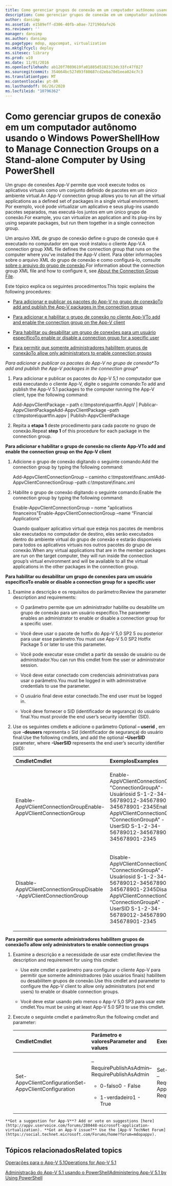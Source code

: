 ```yaml
---
title: Como gerenciar grupos de conexão em um computador autônomo usando o Windows PowerShell
description: Como gerenciar grupos de conexão em um computador autônomo usando o Windows PowerShell
author: dansimp
ms.assetid: e1589eff-d306-40fb-a0ae-727190dafe26
ms.reviewer: ''
manager: dansimp
ms.author: dansimp
ms.pagetype: mdop, appcompat, virtualization
ms.mktglfcycl: deploy
ms.sitesec: library
ms.prod: w10
ms.date: 11/01/2016
ms.openlocfilehash: ab120f7089619fa01885d5182313dc33fc47f827
ms.sourcegitcommit: 354664bc527d93f80687cd2eba70d1eea024c7c3
ms.translationtype: MT
ms.contentlocale: pt-BR
ms.lasthandoff: 06/26/2020
ms.locfileid: "10796362"
---
```

# <span data-ttu-id="da0e3-103">Como gerenciar grupos de conexão em um computador autônomo usando o Windows PowerShell</span><span class="sxs-lookup"><span data-stu-id="da0e3-103">How to Manage Connection Groups on a Stand-alone Computer by Using PowerShell</span></span>


<span data-ttu-id="da0e3-104">Um grupo de conexões App-V permite que você execute todos os aplicativos virtuais como um conjunto definido de pacotes em um único ambiente virtual.</span><span class="sxs-lookup"><span data-stu-id="da0e3-104">An App-V connection group allows you to run all the virtual applications as a defined set of packages in a single virtual environment.</span></span> <span data-ttu-id="da0e3-105">Por exemplo, você pode virtualizar um aplicativo e seus plug-ins usando pacotes separados, mas executá-los juntos em um único grupo de conexão.</span><span class="sxs-lookup"><span data-stu-id="da0e3-105">For example, you can virtualize an application and its plug-ins by using separate packages, but run them together in a single connection group.</span></span>

<span data-ttu-id="da0e3-106">Um arquivo XML de grupo de conexão define o grupo de conexão que é executado no computador em que você instalou o cliente App-V.</span><span class="sxs-lookup"><span data-stu-id="da0e3-106">A connection group XML file defines the connection group that runs on the computer where you’ve installed the App-V client.</span></span> <span data-ttu-id="da0e3-107">Para obter informações sobre o arquivo XML do grupo de conexão e como configurá-lo, consulte [sobre o arquivo do grupo de conexão](about-the-connection-group-file51.md).</span><span class="sxs-lookup"><span data-stu-id="da0e3-107">For information about the connection group XML file and how to configure it, see [About the Connection Group File](about-the-connection-group-file51.md).</span></span>

<span data-ttu-id="da0e3-108">Este tópico explica os seguintes procedimentos:</span><span class="sxs-lookup"><span data-stu-id="da0e3-108">This topic explains the following procedures:</span></span>

-   [<span data-ttu-id="da0e3-109">Para adicionar e publicar os pacotes do App-V no grupo de conexão</span><span class="sxs-lookup"><span data-stu-id="da0e3-109">To add and publish the App-V packages in the connection group</span></span>](#bkmk-add-pub-pkgs-in-cg)

-   [<span data-ttu-id="da0e3-110">Para adicionar e habilitar o grupo de conexão no cliente App-V</span><span class="sxs-lookup"><span data-stu-id="da0e3-110">To add and enable the connection group on the App-V client</span></span>](#bkmk-add-enable-cg-on-clt)

-   [<span data-ttu-id="da0e3-111">Para habilitar ou desabilitar um grupo de conexões para um usuário específico</span><span class="sxs-lookup"><span data-stu-id="da0e3-111">To enable or disable a connection group for a specific user</span></span>](#bkmk-enable-cg-for-user-poshtopic)

-   [<span data-ttu-id="da0e3-112">Para permitir que somente administradores habilitem grupos de conexão</span><span class="sxs-lookup"><span data-stu-id="da0e3-112">To allow only administrators to enable connection groups</span></span>](#bkmk-admin-only-posh-topic-cg)

<a href="" id="bkmk-add-pub-pkgs-in-cg"></a><span data-ttu-id="da0e3-113">*Para adicionar e publicar os pacotes do App-V no grupo de conexão*\*</span><span class="sxs-lookup"><span data-stu-id="da0e3-113">*To add and publish the App-V packages in the connection group*\*</span></span>

1.  <span data-ttu-id="da0e3-114">Para adicionar e publicar os pacotes do App-V 5,1 no computador que está executando o cliente App-V, digite o seguinte comando:</span><span class="sxs-lookup"><span data-stu-id="da0e3-114">To add and publish the App-V 5.1 packages to the computer running the App-V client, type the following command:</span></span>

    <span data-ttu-id="da0e3-115">Add-AppvClientPackage – path c:\\tmpstore\\quartfin.AppV | Publicar-AppvClientPackage</span><span class="sxs-lookup"><span data-stu-id="da0e3-115">Add-AppvClientPackage –path c:\\tmpstore\\quartfin.appv | Publish-AppvClientPackage</span></span>

2.  <span data-ttu-id="da0e3-116">Repita a **etapa 1** deste procedimento para cada pacote no grupo de conexão.</span><span class="sxs-lookup"><span data-stu-id="da0e3-116">Repeat **step 1** of this procedure for each package in the connection group.</span></span>

<a href="" id="bkmk-add-enable-cg-on-clt"></a>**<span data-ttu-id="da0e3-117">Para adicionar e habilitar o grupo de conexão no cliente App-V</span><span class="sxs-lookup"><span data-stu-id="da0e3-117">To add and enable the connection group on the App-V client</span></span>**

1.  <span data-ttu-id="da0e3-118">Adicione o grupo de conexão digitando o seguinte comando:</span><span class="sxs-lookup"><span data-stu-id="da0e3-118">Add the connection group by typing the following command:</span></span>

    <span data-ttu-id="da0e3-119">Add-AppvClientConnectionGroup – caminho c:\\tmpstore\\financ.xml</span><span class="sxs-lookup"><span data-stu-id="da0e3-119">Add-AppvClientConnectionGroup –path c:\\tmpstore\\financ.xml</span></span>

2.  <span data-ttu-id="da0e3-120">Habilite o grupo de conexão digitando o seguinte comando:</span><span class="sxs-lookup"><span data-stu-id="da0e3-120">Enable the connection group by typing the following command:</span></span>

    <span data-ttu-id="da0e3-121">Enable-AppvClientConnectionGroup – nome "aplicativos financeiros"</span><span class="sxs-lookup"><span data-stu-id="da0e3-121">Enable-AppvClientConnectionGroup –name “Financial Applications”</span></span>

    <span data-ttu-id="da0e3-122">Quando qualquer aplicativo virtual que esteja nos pacotes de membros são executados no computador de destino, eles serão executados dentro do ambiente virtual do grupo de conexão e estarão disponíveis para todos os aplicativos virtuais nos outros pacotes do grupo de conexão.</span><span class="sxs-lookup"><span data-stu-id="da0e3-122">When any virtual applications that are in the member packages are run on the target computer, they will run inside the connection group’s virtual environment and will be available to all the virtual applications in the other packages in the connection group.</span></span>

<a href="" id="bkmk-enable-cg-for-user-poshtopic"></a>**<span data-ttu-id="da0e3-123">Para habilitar ou desabilitar um grupo de conexões para um usuário específico</span><span class="sxs-lookup"><span data-stu-id="da0e3-123">To enable or disable a connection group for a specific user</span></span>**

1.  <span data-ttu-id="da0e3-124">Examine a descrição e os requisitos do parâmetro:</span><span class="sxs-lookup"><span data-stu-id="da0e3-124">Review the parameter description and requirements:</span></span>

    -   <span data-ttu-id="da0e3-125">O parâmetro permite que um administrador habilite ou desabilite um grupo de conexão para um usuário específico.</span><span class="sxs-lookup"><span data-stu-id="da0e3-125">The parameter enables an administrator to enable or disable a connection group for a specific user.</span></span>

    -   <span data-ttu-id="da0e3-126">Você deve usar o pacote de hotfix do App-V 5,0 SP2 5 ou posterior para usar esse parâmetro.</span><span class="sxs-lookup"><span data-stu-id="da0e3-126">You must use App-V 5.0 SP2 Hotfix Package 5 or later to use this parameter.</span></span>

    -   <span data-ttu-id="da0e3-127">Você pode executar esse cmdlet a partir da sessão de usuário ou de administrador.</span><span class="sxs-lookup"><span data-stu-id="da0e3-127">You can run this cmdlet from the user or administrator session.</span></span>

    -   <span data-ttu-id="da0e3-128">Você deve estar conectado com credenciais administrativas para usar o parâmetro.</span><span class="sxs-lookup"><span data-stu-id="da0e3-128">You must be logged in with administrative credentials to use the parameter.</span></span>

    -   <span data-ttu-id="da0e3-129">O usuário final deve estar conectado.</span><span class="sxs-lookup"><span data-stu-id="da0e3-129">The end user must be logged in.</span></span>

    -   <span data-ttu-id="da0e3-130">Você deve fornecer o SID (identificador de segurança) do usuário final.</span><span class="sxs-lookup"><span data-stu-id="da0e3-130">You must provide the end user’s security identifier (SID).</span></span>

2.  <span data-ttu-id="da0e3-131">Use os seguintes cmdlets e adicione o parâmetro Optional **– userid** , em que **-deusers** representa o Sid (identificador de segurança) do usuário final:</span><span class="sxs-lookup"><span data-stu-id="da0e3-131">Use the following cmdlets, and add the optional **–UserSID** parameter, where **-UserSID** represents the end user’s security identifier (SID):</span></span>

    <table>
    <colgroup>
    <col width="50%" />
    <col width="50%" />
    </colgroup>
    <thead>
    <tr class="header">
    <th align="left"><span data-ttu-id="da0e3-132">Cmdlet</span><span class="sxs-lookup"><span data-stu-id="da0e3-132">Cmdlet</span></span></th>
    <th align="left"><span data-ttu-id="da0e3-133">Exemplos</span><span class="sxs-lookup"><span data-stu-id="da0e3-133">Examples</span></span></th>
    </tr>
    </thead>
    <tbody>
    <tr class="odd">
    <td align="left"><p><span data-ttu-id="da0e3-134">Enable-AppVClientConnectionGroup</span><span class="sxs-lookup"><span data-stu-id="da0e3-134">Enable-AppVClientConnectionGroup</span></span></p></td>
    <td align="left"><p><span data-ttu-id="da0e3-135">Enable-AppVClientConnectionGroup "ConnectionGroupA"-Usuáriosid S-1-2-34-56789012-3456789012-345678901-2345</span><span class="sxs-lookup"><span data-stu-id="da0e3-135">Enable-AppVClientConnectionGroup “ConnectionGroupA” -UserSID S-1-2-34-56789012-3456789012-345678901-2345</span></span></p></td>
    </tr>
    <tr class="even">
    <td align="left"><p><span data-ttu-id="da0e3-136">Disable-AppVClientConnectionGroup</span><span class="sxs-lookup"><span data-stu-id="da0e3-136">Disable -AppVClientConnectionGroup</span></span></p></td>
    <td align="left"><p><span data-ttu-id="da0e3-137">Disable-AppVClientConnectionGroup "ConnectionGroupA"-Usuáriosid S-1-2-34-56789012-3456789012-345678901-2345</span><span class="sxs-lookup"><span data-stu-id="da0e3-137">Disable -AppVClientConnectionGroup “ConnectionGroupA” -UserSID S-1-2-34-56789012-3456789012-345678901-2345</span></span></p></td>
    </tr>
    </tbody>
    </table>

<a href="" id="bkmk-admin-only-posh-topic-cg"></a>**<span data-ttu-id="da0e3-138">Para permitir que somente administradores habilitem grupos de conexão</span><span class="sxs-lookup"><span data-stu-id="da0e3-138">To allow only administrators to enable connection groups</span></span>**

1.  <span data-ttu-id="da0e3-139">Examine a descrição e a necessidade de usar este cmdlet:</span><span class="sxs-lookup"><span data-stu-id="da0e3-139">Review the description and requirement for using this cmdlet:</span></span>

    -   <span data-ttu-id="da0e3-140">Use este cmdlet e parâmetro para configurar o cliente App-V para permitir que somente administradores (não usuários finais) habilitem ou desabilitem grupos de conexão.</span><span class="sxs-lookup"><span data-stu-id="da0e3-140">Use this cmdlet and parameter to configure the App-V client to allow only administrators (not end users) to enable or disable connection groups.</span></span>

    -   <span data-ttu-id="da0e3-141">Você deve estar usando pelo menos o App-V 5,0 SP3 para usar este cmdlet.</span><span class="sxs-lookup"><span data-stu-id="da0e3-141">You must be using at least App-V 5.0 SP3 to use this cmdlet.</span></span>

2.  <span data-ttu-id="da0e3-142">Execute o seguinte cmdlet e parâmetro:</span><span class="sxs-lookup"><span data-stu-id="da0e3-142">Run the following cmdlet and parameter:</span></span>

    <table>
    <colgroup>
    <col width="33%" />
    <col width="33%" />
    <col width="33%" />
    </colgroup>
    <thead>
    <tr class="header">
    <th align="left"><span data-ttu-id="da0e3-143">Cmdlet</span><span class="sxs-lookup"><span data-stu-id="da0e3-143">Cmdlet</span></span></th>
    <th align="left"><span data-ttu-id="da0e3-144">Parâmetro e valores</span><span class="sxs-lookup"><span data-stu-id="da0e3-144">Parameter and values</span></span></th>
    <th align="left"><span data-ttu-id="da0e3-145">Exemplo</span><span class="sxs-lookup"><span data-stu-id="da0e3-145">Example</span></span></th>
    </tr>
    </thead>
    <tbody>
    <tr class="odd">
    <td align="left"><p><span data-ttu-id="da0e3-146">Set-AppvClientConfiguration</span><span class="sxs-lookup"><span data-stu-id="da0e3-146">Set-AppvClientConfiguration</span></span></p></td>
    <td align="left"><p><span data-ttu-id="da0e3-147">–RequirePublishAsAdmin</span><span class="sxs-lookup"><span data-stu-id="da0e3-147">–RequirePublishAsAdmin</span></span></p>
    <ul>
    <li><p><span data-ttu-id="da0e3-148">0-falso</span><span class="sxs-lookup"><span data-stu-id="da0e3-148">0 - False</span></span></p></li>
    <li><p><span data-ttu-id="da0e3-149">1-verdadeiro</span><span class="sxs-lookup"><span data-stu-id="da0e3-149">1 - True</span></span></p></li>
    </ul></td>
    <td align="left"><p><span data-ttu-id="da0e3-150">Set-AppvClientConfiguration – RequirePublishAsAdmin1</span><span class="sxs-lookup"><span data-stu-id="da0e3-150">Set-AppvClientConfiguration –RequirePublishAsAdmin1</span></span></p></td>
    </tr>
    </tbody>
    </table>



~~~
**Got a suggestion for App-V**? Add or vote on suggestions [here](http://appv.uservoice.com/forums/280448-microsoft-application-virtualization). **Got an App-V issue?** Use the [App-V TechNet Forum](https://social.technet.microsoft.com/Forums/home?forum=mdopappv).
~~~

## <span data-ttu-id="da0e3-151">Tópicos relacionados</span><span class="sxs-lookup"><span data-stu-id="da0e3-151">Related topics</span></span>


[<span data-ttu-id="da0e3-152">Operações para o App-V 5.1</span><span class="sxs-lookup"><span data-stu-id="da0e3-152">Operations for App-V 5.1</span></span>](operations-for-app-v-51.md)

[<span data-ttu-id="da0e3-153">Administração do App-V 5.1 usando o PowerShell</span><span class="sxs-lookup"><span data-stu-id="da0e3-153">Administering App-V 5.1 by Using PowerShell</span></span>](administering-app-v-51-by-using-powershell.md)









